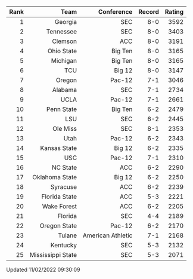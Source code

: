| Rank  | Team                 | Conference           | Record   | Rating |
| ---:  | ---:                 | ---:                 | ---:     | ---:   |
| 1     | Georgia              | SEC                  | 8-0      | 3592   |
| 2     | Tennessee            | SEC                  | 8-0      | 3403   |
| 3     | Clemson              | ACC                  | 8-0      | 3191   |
| 4     | Ohio State           | Big Ten              | 8-0      | 3165   |
| 5     | Michigan             | Big Ten              | 8-0      | 3165   |
| 6     | TCU                  | Big 12               | 8-0      | 3147   |
| 7     | Oregon               | Pac-12               | 7-1      | 3046   |
| 8     | Alabama              | SEC                  | 7-1      | 2734   |
| 9     | UCLA                 | Pac-12               | 7-1      | 2661   |
| 10    | Penn State           | Big Ten              | 6-2      | 2479   |
| 11    | LSU                  | SEC                  | 6-2      | 2445   |
| 12    | Ole Miss             | SEC                  | 8-1      | 2353   |
| 13    | Utah                 | Pac-12               | 6-2      | 2343   |
| 14    | Kansas State         | Big 12               | 6-2      | 2335   |
| 15    | USC                  | Pac-12               | 7-1      | 2310   |
| 16    | NC State             | ACC                  | 6-2      | 2290   |
| 17    | Oklahoma State       | Big 12               | 6-2      | 2250   |
| 18    | Syracuse             | ACC                  | 6-2      | 2239   |
| 19    | Florida State        | ACC                  | 5-3      | 2221   |
| 20    | Wake Forest          | ACC                  | 6-2      | 2205   |
| 21    | Florida              | SEC                  | 4-4      | 2189   |
| 22    | Oregon State         | Pac-12               | 6-2      | 2170   |
| 23    | Tulane               | American Athletic    | 7-1      | 2168   |
| 24    | Kentucky             | SEC                  | 5-3      | 2132   |
| 25    | Mississippi State    | SEC                  | 5-3      | 2071   |

Updated 11/02/2022 09:30:09
